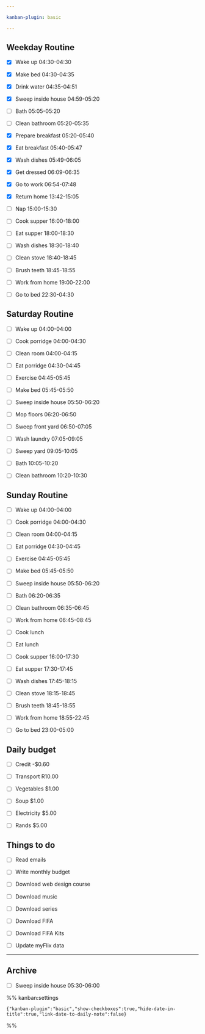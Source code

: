 ```yaml
---

kanban-plugin: basic

---
```


## Weekday Routine

- [x] Wake up 04:30-04:30
- [x] Make bed 04:30-04:35
- [x] Drink water 04:35-04:51
- [x] Sweep inside house 04:59-05:20
- [ ] Bath 05:05-05:20
- [ ] Clean bathroom 05:20-05:35
- [x] Prepare breakfast 05:20-05:40
- [x] Eat breakfast 05:40-05:47
- [x] Wash dishes 05:49-06:05
- [x] Get dressed 06:09-06:35
- [x] Go to work 06:54-07:48
- [x] Return home 13:42-15:05
- [ ] Nap 15:00-15:30
- [ ] Cook supper 16:00-18:00
- [ ] Eat supper 18:00-18:30
- [ ] Wash dishes 18:30-18:40
- [ ] Clean stove 18:40-18:45
- [ ] Brush teeth 18:45-18:55
- [ ] Work from home 19:00-22:00
- [ ] Go to bed 22:30-04:30


## Saturday Routine

- [ ] Wake up 04:00-04:00
- [ ] Cook porridge 04:00-04:30
- [ ] Clean room 04:00-04:15
- [ ] Eat porridge 04:30-04:45
- [ ] Exercise 04:45-05:45
- [ ] Make bed 05:45-05:50
- [ ] Sweep inside house 05:50-06:20
- [ ] Mop floors 06:20-06:50
- [ ] Sweep front yard 06:50-07:05
- [ ] Wash laundry 07:05-09:05
- [ ] Sweep yard 09:05-10:05
- [ ] Bath 10:05-10:20
- [ ] Clean bathroom 10:20-10:30


## Sunday Routine

- [ ] Wake up 04:00-04:00
- [ ] Cook porridge 04:00-04:30
- [ ] Clean room 04:00-04:15
- [ ] Eat porridge 04:30-04:45
- [ ] Exercise 04:45-05:45
- [ ] Make bed 05:45-05:50
- [ ] Sweep inside house 05:50-06:20
- [ ] Bath 06:20-06:35
- [ ] Clean bathroom 06:35-06:45
- [ ] Work from home 06:45-08:45
- [ ] Cook lunch
- [ ] Eat lunch
- [ ] Cook supper 16:00-17:30
- [ ] Eat supper 17:30-17:45
- [ ] Wash dishes 17:45-18:15
- [ ] Clean stove 18:15-18:45
- [ ] Brush teeth 18:45-18:55
- [ ] Work from home 18:55-22:45
- [ ] Go to bed 23:00-05:00


## Daily budget

- [ ] Credit -$0.60
- [ ] Transport R10.00
- [ ] Vegetables $1.00
- [ ] Soup $1.00
- [ ] Electricity $5.00
- [ ] Rands $5.00


## Things to do

- [ ] Read emails
- [ ] Write monthly budget
- [ ] Download web design course
- [ ] Download music
- [ ] Download series
- [ ] Download FIFA
- [ ] Download FIFA Kits
- [ ] Update myFlix data


***

## Archive

- [ ] Sweep inside house 05:30-06:00

%% kanban:settings
```
{"kanban-plugin":"basic","show-checkboxes":true,"hide-date-in-title":true,"link-date-to-daily-note":false}
```
%%